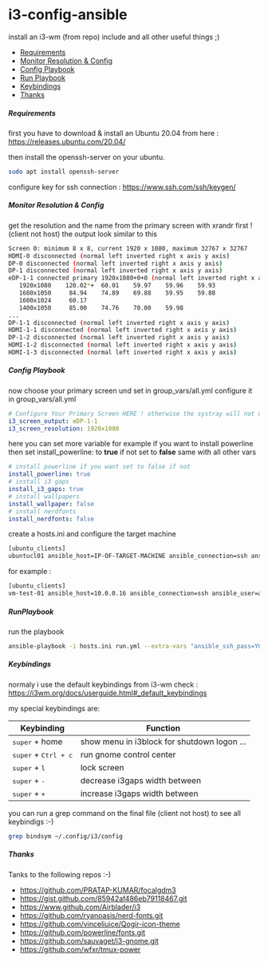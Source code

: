 # i3-config-ansible

install an i3-wm (from repo) include and all other useful things ;)

- [Requirements](#requirements)
- [Monitor Resolution & Config](#monitor-resolution--config)
- [Config Playbook](#config-playbook)
- [Run Playbook](#runplaybook)
- [Keybindings](#keybindings)
- [Thanks](#thanks)

<a name="requirements"></a>
##### Requirements

first you have to download & install an Ubuntu 20.04 from here : https://releases.ubuntu.com/20.04/

then install the openssh-server on your ubuntu. 
```bash
sudo apt install openssh-server
```
configure key for ssh connection : https://www.ssh.com/ssh/keygen/

<a name="#monitor-resolution--config"></a>
##### Monitor Resolution & Config
get the resolution and the name from the primary screen with xrandr first ! (client not host)
the output look similar to this

```bash
Screen 0: minimum 8 x 8, current 1920 x 1080, maximum 32767 x 32767
HDMI-0 disconnected (normal left inverted right x axis y axis)
DP-0 disconnected (normal left inverted right x axis y axis)
DP-1 disconnected (normal left inverted right x axis y axis)
eDP-1-1 connected primary 1920x1080+0+0 (normal left inverted right x axis y axis) 344mm x 194mm
   1920x1080    120.02*+  60.01    59.97    59.96    59.93  
   1680x1050     84.94    74.89    69.88    59.95    59.88  
   1600x1024     60.17  
   1400x1050     85.00    74.76    70.00    59.98  
...
DP-1-1 disconnected (normal left inverted right x axis y axis)
HDMI-1-1 disconnected (normal left inverted right x axis y axis)
DP-1-2 disconnected (normal left inverted right x axis y axis)
HDMI-1-2 disconnected (normal left inverted right x axis y axis)
HDMI-1-3 disconnected (normal left inverted right x axis y axis)
```

<a name="config-playbook"></a>
##### Config Playbook

now choose your primary screen und set in group_vars/all.yml
configure it in group_vars/all.yml
```yaml
# Configure Your Primary Screen HERE ! otherwise the systray will not work !
i3_screen_output: eDP-1-1
i3_screen_resolution: 1920x1080
```
here you can set more variable 
for example if you want to install powerline then set install_powerline: to **true** if not set to **false** 
same with all other vars 
```yaml
# install powerline if you want set to false if not
install_powerline: true
# install i3 gaps
install_i3_gaps: true
# install wallpapers
install_wallpaper: false
# install nerdfonts
install_nerdfonts: false
```
create a hosts.ini and configure the target machine
```bash
[ubuntu_clients]
ubuntucl01 ansible_host=IP-OF-TARGET-MACHINE ansible_connection=ssh ansible_user=USER-ON-TARGET-MACHINE-WITH-SUDO-RIGHTS
```
for example :
```bash
[ubuntu_clients]
vm-test-01 ansible_host=10.0.0.16 ansible_connection=ssh ansible_user=ansible
```
<a name="runplaybook"></a>
##### RunPlaybook

run the playbook
```bash
ansible-playbook -i hosts.ini run.yml --extra-vars "ansible_ssh_pass=YOURPASSWORDHERE ansible_sudo_pass=YOURPASSWORDHERE"
```
<a name="keybindings"></a>
##### Keybindings

normaly i use the default keybindings from i3-wm 
check : https://i3wm.org/docs/userguide.html#_default_keybindings

my special keybindings are:

| Keybinding                  | Function                     |
| --------------------------- | -------------------------- |
| <kbd>super</kbd> + <kpd>home</kbp> | show menu in i3block for shutdown logon ... |
| <kbd>super</kbd> + <kbd>Ctrl</kpd> + <kpd>c</kpd> | run gnome control center |
| <kbd>super</kbd> + <kbd>l</kpd> | lock screen |
| <kbd>super</kbd> + <kbd>-</kpd> | decrease i3gaps width between |
| <kbd>super</kbd> + <kbd>+</kpd> | increase i3gaps width between |

you can run a grep command on the final file (client not host) to see all keybindigs :-)
```bash
grep bindsym ~/.config/i3/config
```
<a name="thanks"></a>
##### Thanks

Tanks to the following repos :-)

* https://github.com/PRATAP-KUMAR/focalgdm3
* https://gist.github.com/85942af486eb79118467.git
* https://www.github.com/Airblader/i3
* https://github.com/ryanoasis/nerd-fonts.git
* https://github.com/vinceliuice/Qogir-icon-theme
* https://github.com/powerline/fonts.git
* https://github.com/sauvaget/i3-gnome.git
* https://github.com/wfxr/tmux-power
